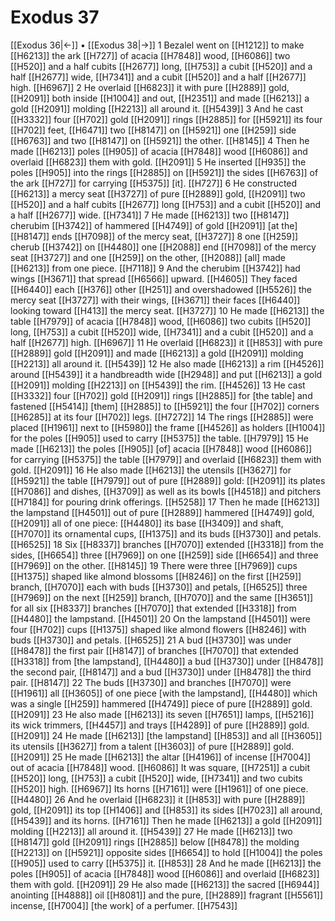 # Exodus 37
[[Exodus 36|←]] • [[Exodus 38|→]]
1 Bezalel went on [[H1212]] to make [[H6213]] the ark [[H727]] of acacia [[H7848]] wood, [[H6086]] two [[H520]] and a half cubits [[H2677]] long, [[H753]] a cubit [[H520]] and a half [[H2677]] wide, [[H7341]] and a cubit [[H520]] and a half [[H2677]] high. [[H6967]] 
2 He overlaid [[H6823]] it with pure [[H2889]] gold, [[H2091]] both inside [[H1004]] and out, [[H2351]] and made [[H6213]] a gold [[H2091]] molding [[H2213]] all around it. [[H5439]] 
3 And he cast [[H3332]] four [[H702]] gold [[H2091]] rings [[H2885]] for [[H5921]] its four [[H702]] feet, [[H6471]] two [[H8147]] on [[H5921]] one [[H259]] side [[H6763]] and two [[H8147]] on [[H5921]] the other. [[H8145]] 
4 Then he made [[H6213]] poles [[H905]] of acacia [[H7848]] wood [[H6086]] and overlaid [[H6823]] them with gold. [[H2091]] 
5 He inserted [[H935]] the poles [[H905]] into the rings [[H2885]] on [[H5921]] the sides [[H6763]] of the ark [[H727]] for carrying [[H5375]] [it]. [[H727]] 
6 He constructed [[H6213]] a mercy seat [[H3727]] of pure [[H2889]] gold, [[H2091]] two [[H520]] and a half cubits [[H2677]] long [[H753]] and a cubit [[H520]] and a half [[H2677]] wide. [[H7341]] 
7 He made [[H6213]] two [[H8147]] cherubim [[H3742]] of hammered [[H4749]] of gold [[H2091]] [at the] [[H8147]] ends [[H7098]] of the mercy seat, [[H3727]] 
8 one [[H259]] cherub [[H3742]] on [[H4480]] one [[H2088]] end [[H7098]] of the mercy seat [[H3727]] and one [[H259]] on the other, [[H2088]] [all] made [[H6213]] from one piece. [[H7118]] 
9 And the cherubim [[H3742]] had wings [[H3671]] that spread [[H6566]] upward. [[H4605]] They faced [[H6440]] each [[H376]] other [[H251]] and overshadowed [[H5526]] the mercy seat [[H3727]] with their wings, [[H3671]] their faces [[H6440]] looking toward [[H413]] the mercy seat. [[H3727]] 
10 He made [[H6213]] the table [[H7979]] of acacia [[H7848]] wood, [[H6086]] two cubits [[H520]] long, [[H753]] a cubit [[H520]] wide, [[H7341]] and a cubit [[H520]] and a half [[H2677]] high. [[H6967]] 
11 He overlaid [[H6823]] it [[H853]] with pure [[H2889]] gold [[H2091]] and made [[H6213]] a gold [[H2091]] molding [[H2213]] all around it. [[H5439]] 
12 He also made [[H6213]] a rim [[H4526]] around [[H5439]] it  a handbreadth wide [[H2948]] and put [[H6213]] a gold [[H2091]] molding [[H2213]] on [[H5439]] the rim. [[H4526]] 
13 He cast [[H3332]] four [[H702]] gold [[H2091]] rings [[H2885]] for [the table]  and fastened [[H5414]] [them] [[H2885]] to [[H5921]] the four [[H702]] corners [[H6285]] at its four [[H702]] legs. [[H7272]] 
14 The rings [[H2885]] were placed [[H1961]] next to [[H5980]] the frame [[H4526]] as holders [[H1004]] for the poles [[H905]] used to carry [[H5375]] the table. [[H7979]] 
15 He made [[H6213]] the poles [[H905]] [of] acacia [[H7848]] wood [[H6086]] for carrying [[H5375]] the table [[H7979]] and overlaid [[H6823]] them with gold. [[H2091]] 
16 He also made [[H6213]] the utensils [[H3627]] for [[H5921]] the table [[H7979]] out of pure [[H2889]] gold: [[H2091]] its plates [[H7086]] and dishes, [[H3709]] as well as its bowls [[H4518]] and pitchers [[H7184]] for pouring drink offerings. [[H5258]] 
17 Then he made [[H6213]] the lampstand [[H4501]] out of pure [[H2889]] hammered [[H4749]] gold, [[H2091]] all of one piece: [[H4480]] its base [[H3409]] and shaft, [[H7070]] its ornamental cups, [[H1375]] and its buds [[H3730]] and petals. [[H6525]] 
18 Six [[H8337]] branches [[H7070]] extended [[H3318]] from the sides, [[H6654]] three [[H7969]] on one [[H259]] side [[H6654]] and three [[H7969]] on the other. [[H8145]] 
19 There were three [[H7969]] cups [[H1375]] shaped like almond blossoms [[H8246]] on the first [[H259]] branch, [[H7070]] each with buds [[H3730]] and petals, [[H6525]] three [[H7969]] on the next [[H259]] branch, [[H7070]] and the same [[H3651]] for all six [[H8337]] branches [[H7070]] that extended [[H3318]] from [[H4480]] the lampstand. [[H4501]] 
20 On the lampstand [[H4501]] were four [[H702]] cups [[H1375]] shaped like almond flowers [[H8246]] with buds [[H3730]] and petals. [[H6525]] 
21 A bud [[H3730]] was under [[H8478]] the first pair [[H8147]] of branches [[H7070]] that extended [[H3318]] from [the lampstand], [[H4480]] a bud [[H3730]] under [[H8478]] the second pair, [[H8147]] and a bud [[H3730]] under [[H8478]] the third pair. [[H8147]] 
22 The buds [[H3730]] and branches [[H7070]] were [[H1961]] all [[H3605]] of one piece [with the lampstand], [[H4480]] which was a single [[H259]] hammered [[H4749]] piece of pure [[H2889]] gold. [[H2091]] 
23 He also made [[H6213]] its seven [[H7651]] lamps, [[H5216]] its wick trimmers, [[H4457]] and trays [[H4289]] of pure [[H2889]] gold. [[H2091]] 
24 He made [[H6213]] [the lampstand] [[H853]] and all [[H3605]] its utensils [[H3627]] from a talent [[H3603]] of pure [[H2889]] gold. [[H2091]] 
25 He made [[H6213]] the altar [[H4196]] of incense [[H7004]] out of acacia [[H7848]] wood. [[H6086]] It was square, [[H7251]] a cubit [[H520]] long, [[H753]] a cubit [[H520]] wide, [[H7341]] and two cubits [[H520]] high. [[H6967]] Its horns [[H7161]] were [[H1961]] of one piece. [[H4480]] 
26 And he overlaid [[H6823]] it [[H853]] with pure [[H2889]] gold, [[H2091]] its top [[H1406]] and [[H853]] its sides [[H7023]] all around, [[H5439]] and its horns. [[H7161]] Then he made [[H6213]] a gold [[H2091]] molding [[H2213]] all around it. [[H5439]] 
27 He made [[H6213]] two [[H8147]] gold [[H2091]] rings [[H2885]] below [[H8478]] the molding [[H2213]] on [[H5921]] opposite sides [[H6654]] to hold [[H1004]] the poles [[H905]] used to carry [[H5375]] it. [[H853]] 
28 And he made [[H6213]] the poles [[H905]] of acacia [[H7848]] wood [[H6086]] and overlaid [[H6823]] them with gold. [[H2091]] 
29 He also made [[H6213]] the sacred [[H6944]] anointing [[H4888]] oil [[H8081]] and the pure, [[H2889]] fragrant [[H5561]] incense, [[H7004]] [the work] of a perfumer. [[H7543]] 
